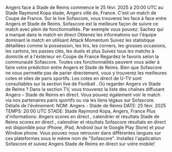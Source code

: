 Angers face à Stade de Reims commence le 25 févr. 2025 à 20:00 UTC au Stade Raymond Kopa stade, Angers ville de, France. C'est un match de Coupe de France.
Sur le live Sofascore, vous trouverez les face à face entre Angers et Stade de Reims. Sofascore est la meilleure façon de suivre ce match avec plein de fonctionnalités. Par exemple vous pouvez:
Sachez qui a marqué dans le match en direct
Obtenez les informations sur l'équipe dominant le match en utilisant Attack Momentum
Suivez les statistique détaillées comme la possession, les tirs, les corners, les grosses occasions, les cartons, les passes clés, les duels et plus
Suivez tous les matchs à domicile et à l'éxtérieur en Coupe de France
Regardez le favoris selon la communauté Sofascore.
Toutes ces fonctionnalités peuvent vous aider à faire votre prédiction entre Angers et Stade de Reims. Bien que Sofascore ne vous permette pas de parier directement, vous y trouverez les meilleures cotes et sites de paris sportifs. Les cotes en direct de U-TV sont consultables sur la section live de Football .
Où regarder Angers vs Stade de Reims ? Dans la section TV, vous trouverez la liste des chaînes diffusant Angers – Stade de Reims en direct. Vous pouvez également voir le match via nos partenaires paris sportifs ou via les liens légaux sur Sofascore.
Détails de l'événement:
NOM: Angers - Stade de Reims
DATE: 25 févr. 2025
TEMPS: 20:00 UTC
STADE: Stade Raymond Kopa, Angers, France
Plus d'informations:
Angers scores en direct , calendrier et résultats
Stade de Reims scores en direct , calendrier et résultats
Sofascore résultats en direct est disponible pour iPhone, iPad, Android (sur le Google Play Store) et pour Window phone. Vous pouvez nous retrouver dans différentes langues sur ces plateformes sous le même nom de "Sofascore". Installez l'application Sofascore et suivez Angers Stade de Reims en direct sur votre mobile!
